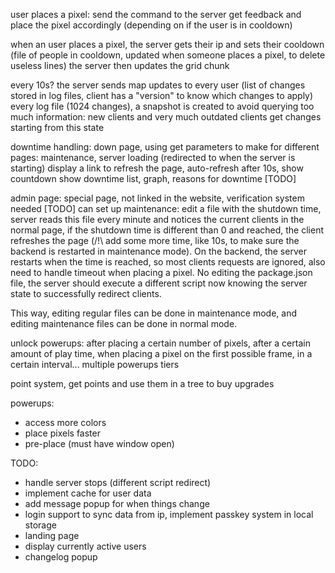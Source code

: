 user places a pixel: send the command to the server
get feedback and place the pixel accordingly (depending on if the user is in cooldown)

when an user places a pixel, the server gets their ip and sets their cooldown (file of people in cooldown, updated when someone places a pixel, to delete useless lines)
the server then updates the grid chunk

every 10s? the server sends map updates to every user (list of changes stored in log files, client has a "version" to know which changes to apply)
every log file (1024 changes), a snapshot is created to avoid querying too much information: new clients and very much outdated clients get changes starting from this state

downtime handling:
down page, using get parameters to make for different pages: maintenance, server loading (redirected to when the server is starting)
display a link to refresh the page, auto-refresh after 10s, show countdown
show downtime list, graph, reasons for downtime [TODO]

admin page:
special page, not linked in the website, verification system needed [TODO]
can set up maintenance: edit a file with the shutdown time, server reads this file every minute and notices the current clients
in the normal page, if the shutdown time is different than 0 and reached, the client refreshes the page (/!\ add some more time, like 10s, to make sure the backend is restarted in maintenance mode).
On the backend, the server restarts when the time is reached, so most clients requests are ignored, also need to handle timeout when placing a pixel.
No editing the package.json file, the server should execute a different script now knowing the server state to successfully redirect clients.

This way, editing regular files can be done in maintenance mode, and editing maintenance files can be done in normal mode.

unlock powerups:
after placing a certain number of pixels, after a certain amount of play time, when placing a pixel on the first possible frame, in a certain interval...
multiple powerups tiers

point system, get points and use them in a tree to buy upgrades

powerups:
- access more colors
- place pixels faster
- pre-place (must have window open)

TODO:
- handle server stops (different script redirect)
- implement cache for user data
- add message popup for when things change
- login support to sync data from ip, implement passkey system in local storage
- landing page
- display currently active users
- changelog popup
